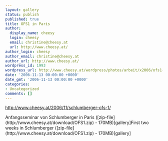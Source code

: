 ```yaml
---
layout: gallery
status: publish
published: true
title: OFS1 in Paris
author:
  display_name: cheesy
  login: cheesy
  email: christine@cheesy.at
  url: http://www.cheesy.at/
author_login: cheesy
author_email: christine@cheesy.at
author_url: http://www.cheesy.at/
wordpress_id: 1993
wordpress_url: http://www.cheesy.at/wordpress/photos/arbeit/x2006/ofs1-in-paris/
date: '2006-11-13 00:00:00 +0000'
date_gmt: '2006-11-13 00:00:00 +0000'
categories:
- Uncategorized
comments: []
---
```

http://www.cheesy.at/2006/11/schlumberger-ofs-1/
<!--:de-->Anfangsseminar von Schlumberger in Paris ([zip-file](http://www.cheesy.at/download/OFS1.zip) - 170MB)[gallery]<!--:--><!--:en-->First two weeks in Schlumberger ([zip-file](http://www.cheesy.at/download/OFS1.zip) - 170MB)[gallery]<!--:-->
